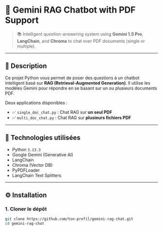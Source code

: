 # 🤖 Gemini RAG Chatbot with PDF Support

> 📚 Intelligent question-answering system using **Gemini 1.5 Pro**, **LangChain**, and **Chroma** to chat over PDF documents (single or multiple).

---

## 📌 Description

Ce projet Python vous permet de poser des questions à un chatbot intelligent basé sur **RAG (Retrieval-Augmented Generation)**. Il utilise les modèles Gemini pour répondre en se basant sur un ou plusieurs documents PDF.

Deux applications disponibles :

- ✅ `single_doc_chat.py` : Chat RAG sur **un seul PDF**
- ✅ `multi_doc_chat.py` : Chat RAG sur **plusieurs fichiers PDF**

---

## 🧰 Technologies utilisées

- Python `3.13.3`
- Google Gemini (Generative AI)
- LangChain
- Chroma (Vector DB)
- PyPDFLoader
- LangChain Text Splitters

---

## ⚙️ Installation

### 1. Cloner le dépôt

```bash
git clone https://github.com/ton-profil/gemini-rag-chat.git
cd gemini-rag-chat



